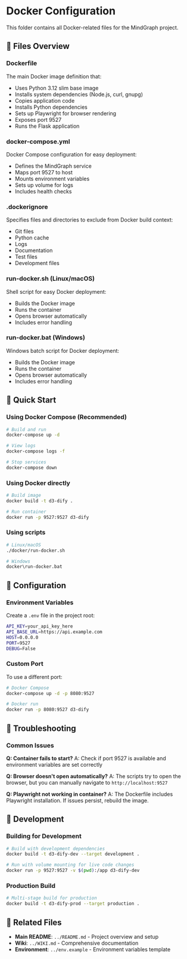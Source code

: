 # Docker Configuration

This folder contains all Docker-related files for the MindGraph project.

## 📁 Files Overview

### **Dockerfile**
The main Docker image definition that:
- Uses Python 3.12 slim base image
- Installs system dependencies (Node.js, curl, gnupg)
- Copies application code
- Installs Python dependencies
- Sets up Playwright for browser rendering
- Exposes port 9527
- Runs the Flask application

### **docker-compose.yml**
Docker Compose configuration for easy deployment:
- Defines the MindGraph service
- Maps port 9527 to host
- Mounts environment variables
- Sets up volume for logs
- Includes health checks

### **.dockerignore**
Specifies files and directories to exclude from Docker build context:
- Git files
- Python cache
- Logs
- Documentation
- Test files
- Development files

### **run-docker.sh** (Linux/macOS)
Shell script for easy Docker deployment:
- Builds the Docker image
- Runs the container
- Opens browser automatically
- Includes error handling

### **run-docker.bat** (Windows)
Windows batch script for Docker deployment:
- Builds the Docker image
- Runs the container
- Opens browser automatically
- Includes error handling

## 🚀 Quick Start

### Using Docker Compose (Recommended)
```bash
# Build and run
docker-compose up -d

# View logs
docker-compose logs -f

# Stop services
docker-compose down
```

### Using Docker directly
```bash
# Build image
docker build -t d3-dify .

# Run container
docker run -p 9527:9527 d3-dify
```

### Using scripts
```bash
# Linux/macOS
./docker/run-docker.sh

# Windows
docker\run-docker.bat
```

## 🔧 Configuration

### Environment Variables
Create a `.env` file in the project root:
```bash
API_KEY=your_api_key_here
API_BASE_URL=https://api.example.com
HOST=0.0.0.0
PORT=9527
DEBUG=False
```

### Custom Port
To use a different port:
```bash
# Docker Compose
docker-compose up -d -p 8080:9527

# Docker run
docker run -p 8080:9527 d3-dify
```

## 🐛 Troubleshooting

### Common Issues

**Q: Container fails to start?**
A: Check if port 9527 is available and environment variables are set correctly

**Q: Browser doesn't open automatically?**
A: The scripts try to open the browser, but you can manually navigate to `http://localhost:9527`

**Q: Playwright not working in container?**
A: The Dockerfile includes Playwright installation. If issues persist, rebuild the image.

## 📝 Development

### Building for Development
```bash
# Build with development dependencies
docker build -t d3-dify-dev --target development .

# Run with volume mounting for live code changes
docker run -p 9527:9527 -v $(pwd):/app d3-dify-dev
```

### Production Build
```bash
# Multi-stage build for production
docker build -t d3-dify-prod --target production .
```

## 🔗 Related Files

- **Main README**: `../README.md` - Project overview and setup
- **Wiki**: `../WIKI.md` - Comprehensive documentation
- **Environment**: `../env.example` - Environment variables template 